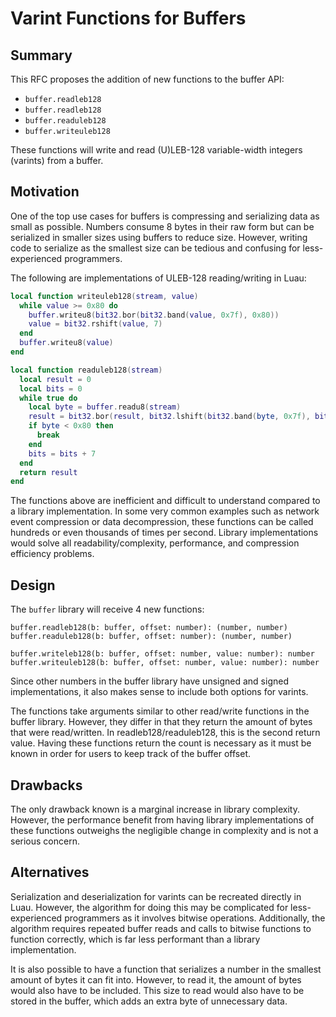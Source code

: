 
# Varint Functions for Buffers

## Summary

This RFC proposes the addition of new functions to the buffer API:

- `buffer.readleb128` 
- `buffer.readleb128`
- `buffer.readuleb128`
- `buffer.writeuleb128` 

These functions will write and read (U)LEB-128 variable-width integers (varints) from a buffer.

## Motivation

One of the top use cases for buffers is compressing and serializing data as small as possible. Numbers consume 8 bytes in their raw form but can be serialized in smaller sizes using buffers to reduce size. However, writing code to serialize as the smallest size can be tedious and confusing for less-experienced programmers.  

The following are implementations of ULEB-128 reading/writing in Luau:

```lua
local function writeuleb128(stream, value)
  while value >= 0x80 do
    buffer.writeu8(bit32.bor(bit32.band(value, 0x7f), 0x80))
    value = bit32.rshift(value, 7)
  end
  buffer.writeu8(value)
end
```

```lua
local function readuleb128(stream)
  local result = 0
  local bits = 0
  while true do
    local byte = buffer.readu8(stream)
    result = bit32.bor(result, bit32.lshift(bit32.band(byte, 0x7f), bits))
    if byte < 0x80 then
      break
    end
    bits = bits + 7
  end
  return result
end
```
The functions above are inefficient and difficult to understand compared to a library implementation. In some very common examples such as network event compression or data decompression, these functions can be called hundreds or even thousands of times per second. Library implementations would solve all readability/complexity, performance, and compression efficiency problems.

## Design

The `buffer` library will receive 4 new functions:

```
buffer.readleb128(b: buffer, offset: number): (number, number)
buffer.readuleb128(b: buffer, offset: number): (number, number)

buffer.writeleb128(b: buffer, offset: number, value: number): number
buffer.writeuleb128(b: buffer, offset: number, value: number): number
```

Since other numbers in the buffer library have unsigned and signed implementations, it also makes sense to include both options for varints.

The functions take arguments similar to other read/write functions in the buffer library. However, they differ in that they return the amount of bytes that were read/written. In readleb128/readuleb128, this is the second return value. Having these functions return the count is necessary as it must be known in order for users to keep track of the buffer offset.

## Drawbacks

The only drawback known is a marginal increase in library complexity. However, the performance benefit from having library implementations of these functions outweighs the negligible change in complexity and is not a serious concern.

## Alternatives

Serialization and deserialization for varints can be recreated directly in Luau. However, the algorithm for doing this may be complicated for less-experienced programmers as it involves bitwise operations. Additionally, the algorithm requires repeated buffer reads and calls to bitwise functions to function correctly, which is far less performant than a library implementation.

It is also possible to have a function that serializes a number in the smallest amount of bytes it can fit into. However, to read it, the amount of bytes would also have to be included. This size to read would also have to be stored in the buffer, which adds an extra byte of unnecessary data.
